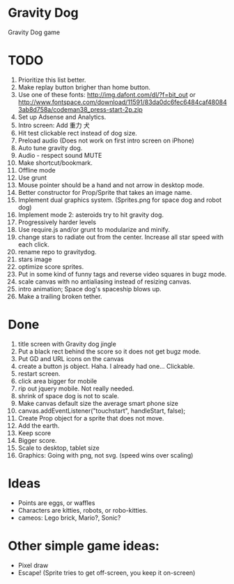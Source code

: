 Gravity Dog
===========

Gravity Dog game

# TODO
1. Prioritize this list better.
1. Make replay button brigher than home button.
2. Use one of these fonts: http://img.dafont.com/dl/?f=bit_out or http://www.fontspace.com/download/11591/83da0dc6fec6484caf480843ab8d758a/codeman38_press-start-2p.zip
2. Set up Adsense and Analytics.
3. Intro screen:  Add 重力 犬
4. Hit test clickable rect instead of dog size.
5. Preload audio (Does not work on first intro screen on iPhone)
6. Auto tune gravity dog.
7. Audio - respect sound MUTE
8. Make shortcut/bookmark.
9. Offline mode
10. Use grunt
3. Mouse pointer should be a hand and not arrow in desktop mode.
1. Better constructor for Prop/Sprite that takes an image name.
1. Implement dual graphics system.  (Sprites.png for space dog and robot dog)
1. Implement mode 2: asteroids try to hit gravity dog.
2. Progressively harder levels
2. Use require.js and/or grunt to modularize and minify.
1. change stars to radiate out from the center.  Increase all star speed with each click.
1. rename repo to gravitydog.
2. stars image
1. optimize score sprites.
2. Put in some kind of funny <HTML> tags and reverse video squares in bugz mode.
5. scale canvas with no antialiasing instead of resizing canvas.
1. intro animation;  Space dog's spaceship blows up.
1. Make a trailing broken tether.

# Done
1. title screen with Gravity dog jingle
1. Put a black rect behind the score so it does not get bugz mode.
2. Put GD and URL icons on the canvas
6. create a button js object.  Haha.  I already had one... Clickable.
1. restart screen.
4. click area bigger for mobile
7. rip out jquery mobile.  Not really needed.
1. shrink of space dog is not to scale.
1. Make canvas default size the average smart phone size
1. canvas.addEventListener("touchstart", handleStart, false);
1. Create Prop object for a sprite that does not move.
6. Add the earth.
1. Keep score
1. Bigger score.
1. Scale to desktop, tablet size
1. Graphics: Going with png, not svg. (speed wins over scaling)

# Ideas
* Points are eggs, or waffles
* Characters are kitties, robots, or robo-kitties.
* cameos: Lego brick, Mario?, Sonic?

# Other simple game ideas:
* Pixel draw
* Escape!  (Sprite tries to get off-screen, you keep it on-screen)
